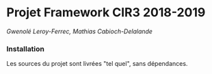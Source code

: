 # Projet Framework CIR3 2018-2019

*Gwenolé Leroy-Ferrec, Mathias Cabioch-Delalande*

### Installation

Les sources du projet sont livrées "tel quel", sans dépendances. 

